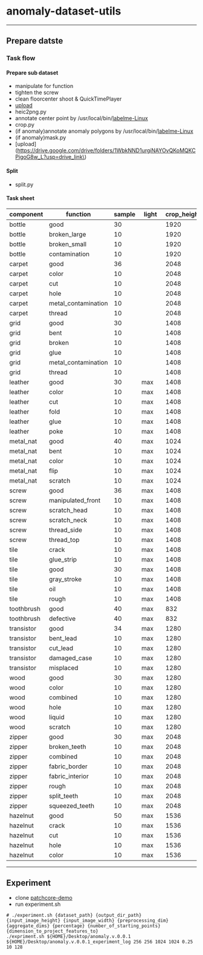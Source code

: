 # anomaly-dataset-utils

--------

## Prepare datste

### Task flow

#### Prepare sub dataset
- manipulate for function
- tighten the screw
- clean floorcenter shoot & QuickTimePlayer
- [upload](https://drive.google.com/drive/folders/1S6LWKWM84hgxveAl0s9vu40XjiaGp-Vv?usp=drive_link)
- heic2png.py
- annotate center point by
  /usr/local/bin/[labelme-Linux](https://github.com/wkentaro/labelme/releases/download/v5.2.1/labelme-Linux)
- crop.py
- (if anomaly)annotate anomaly polygons by
  /usr/local/bin/[labelme-Linux](https://github.com/wkentaro/labelme/releases/download/v5.2.1/labelme-Linux)
- (if anomaly)mask.py
- [upload](https://drive.google.com/drive/folders/1WbkNND1urgiNAYOvQKoMQKCPigoG8w_L?usp=drive_link\)

#### Split
- split.py

#### Task sheet

| component  | function            | sample | light   | crop_height | crop_width | complete |
|------------|---------------------|--------|---------|-------------|------------|----------|
| bottle     | good                | 30     |         | 1920        | 1920       | x        |
| bottle     | broken_large        | 10     |         | 1920        | 1920       | x        |
| bottle     | broken_small        | 10     |         | 1920        | 1920       | x        |
| bottle     | contamination       | 10     |         | 1920        | 1920       | x        |
| carpet     | good                | 36     |         | 2048        | 2048　      | x        |
| carpet     | color               | 10     |         | 2048        | 2048       | x        |
| carpet     | cut                 | 10     |         | 2048        | 2048       | x        |
| carpet     | hole                | 10     |         | 2048    　   | 2048       | x        |
| carpet     | metal_contamination | 10     |         | 2048        | 2048　      | ~        |
| carpet     | thread              | 10     |         | 2048        | 2048       | x        |
| grid       | good                | 30     |         | 1408  　     | 1408　      | x        |
| grid       | bent                | 10     |         | 1408        | 1408       | x        |
| grid       | broken              | 10     |         | 1408        | 1408       | x        |
| grid       | glue                | 10     |         | 1408        | 1408       | x        |
| grid       | metal_contamination | 10     |         | 1408        | 1408       | ~        |
| grid       | thread              | 10     |         | 1408        | 1408       | x        |
| leather    | good                | 30     | max     | 1408        | 1408       | x        |
| leather    | color               | 10     | max     | 1408        | 1408       | x        |
| leather    | cut                 | 10     | max     | 1408　       | 1408       | x　       |
| leather    | fold                | 10     | max     | 1408        | 1408       | x        |
| leather    | glue                | 10     | max　    | 1408        | 1408       | x        |
| leather    | poke                | 10     | max     | 1408        | 1408　      | x        |
| metal_nat  | good                | 40     | max     | 1024        | 1024       | x        |
| metal_nat  | bent                | 10     | max     | 1024        | 1024       | x        |
| metal_nat  | color               | 10     | max     | 1024        | 1024       | x        |
| metal_nat  | flip                | 10     | max     | 1024        | 1024       | x        |
| metal_nat  | scratch             | 10     | max     | 1024        | 1024       | x        |
| screw      | good                | 36     | max     | 1408        | 1408       | x        |
| screw      | manipulated_front   | 10     | max     | 1408        | 1408       | x        |
| screw      | scratch_head        | 10     | max     | 1408        | 1408       | x        |
| screw      | scratch_neck        | 10     | max     | 1408        | 1408       | x        |
| screw      | thread_side         | 10     | max     | 1408        | 1408       | x        |
| screw      | thread_top          | 10     | max     | 1408        | 1408       | ~        |
| tile       | crack               | 10     | max     | 1408        | 1408       | x        |
| tile       | glue_strip          | 10     | max     | 1408        | 1408       | x        |
| tile       | good                | 30     | max     | 1408        | 1408       | x        |
| tile       | gray_stroke         | 10     | max     | 1408        | 1408       | x        |
| tile       | oil                 | 10     | max     | 1408        | 1408       | x        |
| tile       | rough               | 10     | max     | 1408        | 1408       | x        |
| toothbrush | good                | 40     | max     | 832         | 576        | x        |
| toothbrush | defective           | 40     | max     | 832         | 576        | x        |
| transistor | good                | 34     | max     | 1280        | 1280       | x        |
| transistor | bent_lead           | 10     | max     | 1280        | 1280       | x        |
| transistor | cut_lead            | 10     | max     | 1280        | 1280       | x        |
| transistor | damaged_case        | 10     | max     | 1280        | 1280       | x        |
| transistor | misplaced           | 10     | max     | 1280        | 1280       | ~        |
| wood       | good                | 30     | max     | 1280        | 1280       | x        |
| wood       | color               | 10     | max     | 1280        | 1280       | x        |
| wood       | combined            | 10     | max     | 1280        | 1280       | ~        |
| wood       | hole                | 10     | max     | 1280        | 1280       | x        |
| wood       | liquid              | 10     | max     | 1280        | 1280       | x        |
| wood       | scratch             | 10     | max     | 1280        | 1280       | x        |
| zipper     | good                | 30     | max     | 2048        | 1536       | x        |
| zipper     | broken_teeth        | 10     | max     | 2048        | 1536       | x        |
| zipper     | combined            | 10     | max     | 2048        | 1536       | ~　       |
| zipper     | fabric_border       | 10     | max     | 2048        | 1536       | ~　       |
| zipper     | fabric_interior     | 10     | max     | 2048        | 1536       | x        |
| zipper     | rough               | 10     | max     | 2048        | 1536       | ~　       |
| zipper     | split_teeth         | 10     | max     | 2048        | 1536       | x        |
| zipper     | squeezed_teeth      | 10     | max     | 2048        | 1536       | ~        |
| hazelnut   | good                | 50     | max     | 1536        | 1536       | x        |
| hazelnut   | crack               | 10     | max     | 1536        | 1536       | x        |
| hazelnut   | cut                 | 10     | max     | 1536        | 1536       | x        |
| hazelnut   | hole                | 10     | max     | 1536        | 1536       | x        |
| hazelnut   | color               | 10     | max     | 1536        | 1536       | x        |

---------------

## Experiment
- clone [patchcore-demo](https://github.com/k-wakisaka/patchcore-demo)
- run experiment.sh

```shell
# ./experiment.sh {dataset_path} {output_dir_path} {input_image_height} {input_image_width} {preprocessing_dim} {aggregate_dims} {percentage} {number_of_starting_points} {dimension_to_project_features_to}
./expriment.sh ${HOME}/Desktop/anomaly.v.0.0.1 ${HOME}/Desktop/anomaly.v.0.0.1_experiment_log 256 256 1024 1024 0.25 10 128
```